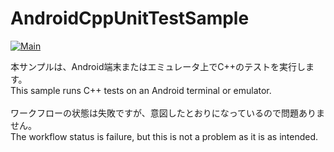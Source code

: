 # AndroidCppUnitTestSample

[![Main](https://github.com/n-suudai/AndroidCppUnitTestSample/actions/workflows/main.yml/badge.svg)](https://github.com/n-suudai/AndroidCppUnitTestSample/actions/workflows/main.yml)

本サンプルは、Android端末またはエミュレータ上でC++のテストを実行します。<br>
This sample runs C++ tests on an Android terminal or emulator.
<br>
<br>
ワークフローの状態は失敗ですが、意図したとおりになっているので問題ありません。<br>
The workflow status is failure, but this is not a problem as it is as intended.


